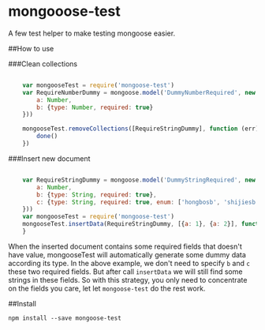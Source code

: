 # mongooose-test

A few test helper to make testing mongoose easier.

##How to use

###Clean collections


```javascript

    var mongooseTest = require('mongoose-test')
    var RequireNumberDummy = mongoose.model('DummyNumberRequired', new mongoose.Schema({
        a: Number,
        b: {type: Number, required: true}
    }))

    mongooseTest.removeCollections([RequireStringDummy], function (err) {
        done()
    })

````

###Insert new document

```javascript

    var RequireStringDummy = mongoose.model('DummyStringRequired', new mongoose.Schema({
        a: Number,
        b: {type: String, required: true},
        c: {type: String, required: true, enum: ['hongbosb', 'shijiesb']}
    }))
    var mongooseTest = require('mongoose-test')
    mongooseTest.insertData(RequireStringDummy, [{a: 1}, {a: 2}], function (err) {
    }

```

When the inserted document contains some required fields that doesn't have value, mongooseTest will automatically generate some dummy data according its type.
In the above example, we don't need to specify `b` and `c` these two required fields. But after call `insertData` we will still find some strings in these fields.
So with this strategy, you only need to concentrate on the fields you care, let let `mongoose-test` do the rest work.

##Install

    npm install --save mongoose-test
